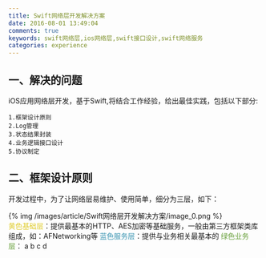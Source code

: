 ```yaml
---
title: Swift网络层开发解决方案
date: 2016-08-01 13:49:04
comments: true
keywords: swift网络层,ios网络层,swift接口设计,swift网络服务
categories: experience
---
```

## 一、解决的问题
iOS应用网络层开发，基于Swift,将结合工作经验，给出最佳实践，包括以下部分:

	1.框架设计原则
	2.Log管理
	3.状态结果封装
	4.业务逻辑接口设计
	5.协议制定

<!-- more -->	

## 二、框架设计原则

开发过程中，为了让网络层易维护、使用简单，细分为三层，如下：


{% img /images/article/Swift网络层开发解决方案/image_0.png %}
<br>
<font color="#E0CD2F">黄色基础层</font>：提供最基本的HTTP、AES加密等基础服务，一般由第三方框架类库组成，如：AFNetworking等
<font color="#3B95B2">蓝色服务层</font>：提供与业务相关最基本的
<font color="#6AA13E">绿色业务层</font>：
a
b
c
d